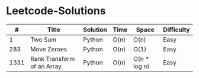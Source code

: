 # Leetcode-Solutions

| #    | Title                      | Solution | Time | Space        | Difficulty |
|------|----------------------------|----------|------|--------------|------------|
| 1    | Two Sum                    | Python   | O(n) | O(n)         | Easy       |
| 283  | Move Zeroes                | Python   | O(n) | O(1)         | Easy       |
| 1331 | Rank Transform of an Array | Python   | O(n) | O(n * log n) | Easy       |

